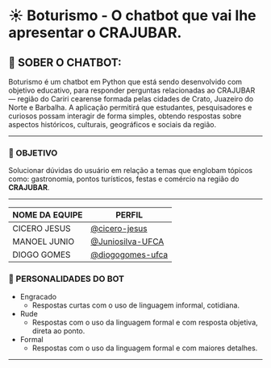 # ☀️ Boturismo - O chatbot que vai lhe apresentar o CRAJUBAR.
## 🤖 SOBER O CHATBOT:

Boturismo é um chatbot em Python que está sendo desenvolvido com objetivo educativo, para responder perguntas relacionadas ao CRAJUBAR — região do Cariri cearense formada pelas cidades de Crato, Juazeiro do Norte e Barbalha. A aplicação permitirá que estudantes, pesquisadores e curiosos possam interagir de forma simples, obtendo respostas sobre aspectos históricos, culturais, geográficos e sociais da região.

---

### 📌 OBJETIVO

Solucionar dúvidas do usuário em relação a temas que englobam tópicos como: gastronomia, pontos turísticos, festas e comércio na região do **CRAJUBAR**.

---

|NOME DA EQUIPE | PERFIL |
|---------------|--------|
|CICERO JESUS   |[@cicero-jesus](https://github.com/cicero-jesus) |
|MANOEL JUNIO   |[@Juniosilva-UFCA](https://github.com/Juniosilva-UFCA) |
|DIOGO GOMES    |[@diogogomes-ufca](https://github.com/diogogomes-ufca) |

### 💬 PERSONALIDADES DO BOT
* Engracado
    * Respostas curtas com o uso de linguagem informal, cotidiana.
* Rude
    * Respostas com o uso da linguagem formal e com resposta objetiva, direta ao ponto.
* Formal
    * Respostas com o uso da linguagem formal e com maiores detalhes.
---

